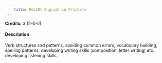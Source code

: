 ```yaml
---
    title: HUL101 English in Practice
---
```

**Credits:** 3 (2-0-2)



#### Description 
Verb structures and patterns, avoiding common errors, vocabulary building, spelling patterns, developing writing skills (composition, letter writing) etc. developing listening skills.